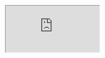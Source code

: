 <div style="text-align: center"><iframe src="https://docs.google.com/document/d/e/2PACX-1vTgbYL7v0t156a1Hbs6mQT852e1OKfGD_3cDHHwBd9NC6MH7xDgPQPSBgmmdkUIH51wI6oCEmDNVKy-/pub?embedded=true"></iframe></div>
